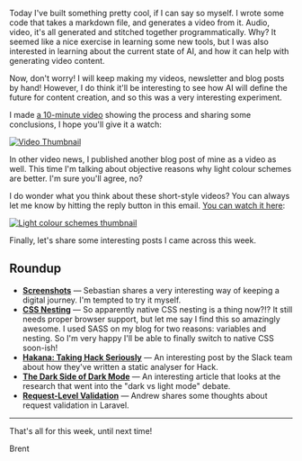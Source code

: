 Today I've built something pretty cool, if I can say so myself. I wrote some code that takes a markdown file, and generates a video from it. Audio, video, it's all generated and stitched together programmatically. Why? It seemed like a nice exercise in learning some new tools, but I was also interested in learning about the current state of AI, and how it can help with generating video content. 

Now, don't worry! I will keep making my videos, newsletter and blog posts by hand! However, I do think it'll be interesting to see how AI will define the future for content creation, and so this was a very interesting experiment.

I made [a 10-minute video](https://aggregate.stitcher.io/post/d55a7cbf-26fa-45d5-87da-2d5ba9d9c0e2) showing the process and sharing some conclusions, I hope you'll give it a watch:

<p>
<a href="https://aggregate.stitcher.io/post/d55a7cbf-26fa-45d5-87da-2d5ba9d9c0e2">
<img src="https://stitcher.io/resources/img/static/ytai-thumb.png" alt="Video Thumbnail" />
</a>
</p>

In other video news, I published another blog post of mine as a video as well. This time I'm talking about objective reasons why light colour schemes are better. I'm sure you'll agree, no? 

I do wonder what you think about these short-style videos? You can always let me know by hitting the reply button in this email. [You can watch it here](https://aggregate.stitcher.io/post/3e9cd26a-2404-403b-a1c8-e22206d3adec):

<p>
<a href="https://aggregate.stitcher.io/post/3e9cd26a-2404-403b-a1c8-e22206d3adec">
<img src="https://stitcher.io/resources/img/static/light-schemer-thumb.png" alt="Light colour schemes thumbnail" />
</a>
</p>

Finally, let's share some interesting posts I came across this week.

## Roundup

- **[Screenshots](https://aggregate.stitcher.io/post/4017fc93-bf44-432e-9097-48aae76fde22)** — Sebastian shares a very interesting way of keeping a digital journey. I'm tempted to try it myself. 
- **[CSS Nesting](https://aggregate.stitcher.io/post/825b6600-f3aa-447c-8783-19f9ab01966c)** — So apparently native CSS nesting is a thing now?!? It still needs proper browser support, but let me say I find this so amazingly awesome. I used SASS on my blog for two reasons: variables and nesting. So I'm very happy I'll be able to finally switch to native CSS soon-ish!
- **[Hakana: Taking Hack Seriously](https://aggregate.stitcher.io/post/7e0714fc-df4a-42da-b98d-d81f70606cad)** — An interesting post by the Slack team about how they've written a static analyser for Hack.
- **[The Dark Side of Dark Mode](https://aggregate.stitcher.io/post/d488d509-c012-4756-bc52-22275c170ffe)** — An interesting article that looks at the research that went into the "dark vs light mode" debate.   
- **[Request-Level Validation](https://aggregate.stitcher.io/post/747fdab5-e92a-4f23-858c-e179dab79d93)** — Andrew shares some thoughts about request validation in Laravel.

--- 

That's all for this week, until next time!

Brent
